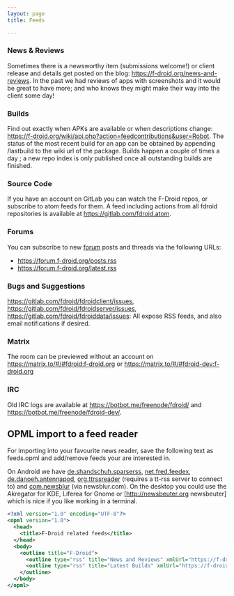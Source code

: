 ```yaml
---
layout: page
title: Feeds

---
```


### News & Reviews

Sometimes there is a newsworthy item (submissions welcome!) or client release and details get posted on the blog: <https://f-droid.org/news-and-reviews>. In the past we had reviews of apps with screenshots and it would be great to have more; and who knows they might make their way into the client some day!

### Builds

Find out exactly when APKs are available or when descriptions change: <https://f-droid.org/wiki/api.php?action=feedcontributions&user=Robot>. The status of the most recent build for an app can be obtained by appending /lastbuild to the wiki url of the package. Builds happen a couple of times a day ; a new repo index is only published once all outstanding builds are finished.

### Source Code

If you have an account on GitLab you can watch the F-Droid repos, or subscribe to atom feeds for them. A feed including actions from all fdroid repositories is available at <https://gitlab.com/fdroid.atom>.

### Forums

You can subscribe to new [forum](https://forum.f-droid.org/) posts and threads via the following URLs:

- <https://forum.f-droid.org/posts.rss>
- <https://forum.f-droid.org/latest.rss>

### Bugs and Suggestions

<https://gitlab.com/fdroid/fdroidclient/issues>, <https://gitlab.com/fdroid/fdroidserver/issues>, <https://gitlab.com/fdroid/fdroiddata/issues>: All expose RSS feeds, and also email notifications if desired.

### Matrix

The room can be previewed without an account on https://matrix.to/#/#fdroid:f-droid.org or https://matrix.to/#/#fdroid-dev:f-droid.org

### IRC

Old IRC logs are available at <https://botbot.me/freenode/fdroid/> and <https://botbot.me/freenode/fdroid-dev/>.

## OPML import to a feed reader

For importing into your favourite news reader, save the following text as feeds.opml and add/remove feeds your are interested in.

On Android we have [de.shandschuh.sparserss](https://f-droid.org/repository/browse/?fdfilter=de.shandschuh.sparserss&fdid=de.shandschuh.sparserss), [net.fred.feedex](https://f-droid.org/repository/browse/?fdfilter=net.fred.feedex&fdid=net.fred.feedex), [de.danoeh.antennapod](https://f-droid.org/repository/browse/?fdfilter=de.danoeh.antennapod&fdid=de.danoeh.antennapod), [org.ttrssreader](https://f-droid.org/repository/browse/?fdfilter=org.ttrssreader&fdid=org.ttrssreader) (requires a tt-rss server to connect to) and [com.newsblur](https://f-droid.org/repository/browse/?fdfilter=com.newsblur&fdid=com.newsblur) (via newsblur.com). On the desktop you could use the Akregator for KDE, Liferea for Gnome or [http://newsbeuter.org newsbeuter] which is nice if you like working in a terminal.

```xml
<?xml version="1.0" encoding="UTF-8"?>
<opml version="1.0">
  <head>
    <title>F-Droid related feeds</title>
  </head>
  <body>
    <outline title="F-Droid">
      <outline type="rss" title="News and Reviews" xmlUrl="https://f-droid.org/feed" htmlUrl="https://f-droid.org/news-and-reviews/"/>
      <outline type="rss" title="Latest Builds" xmlUrl="https://f-droid.org/wiki/api.php?action=feedcontributions&amp;user=Robot&amp;feedformat=atom" htmlUrl="https://f-droid.org/wiki/page/Special:Contributions/Robot"/>
    </outline>
  </body>
</opml>
```
